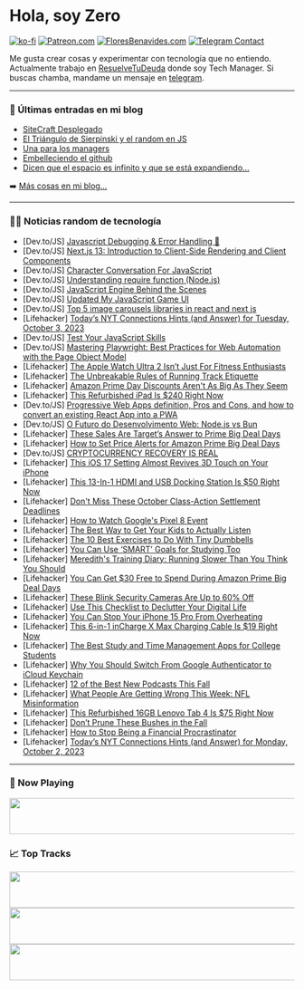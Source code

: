 # Hola, soy Zero

[![ko-fi](https://ko-fi.com/img/githubbutton_sm.svg)](https://ko-fi.com/J3J4N0LUK)
[![Patreon.com](https://img.shields.io/endpoint.svg?url=https%3A%2F%2Fshieldsio-patreon.vercel.app%2Fapi%3Fusername%3Dzerodragon%26type%3Dpatrons&style=for-the-badge)](https://patreon.com/zerodragon)
[![FloresBenavides.com](https://img.shields.io/website?down_message=oops&label=MiBlog&style=for-the-badge&up_message=online&url=https%3A%2F%2Ffloresbenavides.com)](https://floresbenavides.com)
[![Telegram Contact](https://img.shields.io/badge/escr%C3%ADbeme-ZeroDragon-%2326A5E4?style=for-the-badge&logo=telegram)](https://t.me/zerodragon)

Me gusta crear cosas y experimentar con tecnología que no entiendo.
Actualmente trabajo en [ResuelveTuDeuda](http://github.com/resuelve) donde soy Tech Manager.
Si buscas chamba, mandame un mensaje en [telegram](https://t.me/zerodragon).

---

### 📕 Últimas entradas en mi blog
<!-- BLOG-POST-LIST:START -->
- [SiteCraft Desplegado](https://floresbenavides.com/sitecraft-desplegado/)
- [El Triángulo de Sierpinski y el random en JS](https://floresbenavides.com/el-triangulo-de-sierpinski-y-el-random-en-js/)
- [Una para los managers](https://floresbenavides.com/una-para-los-managers/)
- [Embelleciendo el github](https://floresbenavides.com/embelleciendo-el-github/)
- [Dicen que el espacio es infinito y que se está expandiendo…](https://floresbenavides.com/dicen-que-el-espacio-es-infinito-y-que-se-esta-expandiendo/)
<!-- BLOG-POST-LIST:END -->

➡️ [Más cosas en mi blog...](https://floresbenavides.com)

---

### 👨‍💻 Noticias random de tecnología
<!-- TECH-POSTS:START -->
- [Dev.to/JS] [Javascript Debugging &amp; Error Handling 🐞](https://dev.to/shivamblog/javascript-debugging-error-handling-ci8)
- [Dev.to/JS] [Next.js 13: Introduction to Client-Side Rendering and Client Components](https://dev.to/nathlowe/nextjs-13-introduction-to-client-side-rendering-and-client-components-5hd9)
- [Dev.to/JS] [Character Conversation For JavaScript](https://dev.to/anradev/character-conversation-for-javascript-104g)
- [Dev.to/JS] [Understanding require function &lpar;Node.js&rpar;](https://dev.to/mtorre4580/understanding-require-function-nodejs-1cc4)
- [Dev.to/JS] [JavaScript Engine Behind the Scenes](https://dev.to/eoluwaseun/javascript-engine-behind-the-scenes-37k4)
- [Dev.to/JS] [Updated My JavaScript Game UI](https://dev.to/anradev/updated-my-javascript-game-ui-159e)
- [Dev.to/JS] [Top 5 image carousels libraries in react and next js](https://dev.to/zeeshanmustfai/top-5-image-carousels-libraries-in-react-and-next-js-285f)
- [Lifehacker] [Today’s NYT Connections Hints &lpar;and Answer&rpar; for Tuesday, October 3, 2023](https://lifehacker.com/nyt-connections-answer-today-october-3-2023-1850891515)
- [Dev.to/JS] [Test Your JavaScript Skills](https://dev.to/jaimaldullat/test-your-javascript-skills-2009)
- [Dev.to/JS] [Mastering Playwright: Best Practices for Web Automation with the Page Object Model](https://dev.to/lucgagan/mastering-playwright-best-practices-for-web-automation-with-the-page-object-model-4pam)
- [Lifehacker] [The Apple Watch Ultra 2 Isn’t Just For Fitness Enthusiasts](https://lifehacker.com/apple-watch-ultra-2-review-1850892815)
- [Lifehacker] [The Unbreakable Rules of Running Track Etiquette](https://lifehacker.com/running-track-etiquette-1850893229)
- [Lifehacker] [Amazon Prime Day Discounts Aren&#39;t As Big As They Seem](https://lifehacker.com/how-to-check-a-product-s-price-history-on-amazon-1849158394)
- [Lifehacker] [This Refurbished iPad Is $240 Right Now](https://lifehacker.com/this-refurbished-ipad-is-240-right-now-1850877949)
- [Dev.to/JS] [Progressive Web Apps definition, Pros and Cons, and how to convert an existing React App into a PWA](https://dev.to/alaa-m1/progressive-web-apps-definition-pros-and-cons-and-how-to-convert-an-existing-react-app-into-a-pwa-1m9d)
- [Dev.to/JS] [O Futuro do Desenvolvimento Web: Node.js vs Bun](https://dev.to/fransborges/o-futuro-do-desenvolvimento-web-nodejs-vs-bun-1hk2)
- [Lifehacker] [These Sales Are Target’s Answer to Prime Big Deal Days](https://lifehacker.com/target-circle-week-deals-during-prime-day-1850892740)
- [Lifehacker] [How to Set Price Alerts for Amazon Prime Big Deal Days](https://lifehacker.com/how-to-set-your-own-prices-for-amazon-prime-day-and-wh-1849158967)
- [Dev.to/JS] [CRYPTOCURRENCY RECOVERY IS REAL](https://dev.to/garciakat01/cryptocurrency-recovery-is-real-553h)
- [Lifehacker] [This iOS 17 Setting Almost Revives 3D Touch on Your iPhone](https://lifehacker.com/speed-up-haptic-touch-ios-17-1850891591)
- [Lifehacker] [This 13-In-1 HDMI and USB Docking Station Is $50 Right Now](https://lifehacker.com/this-13-in-1-hdmi-and-usb-docking-station-is-50-right-1850877897)
- [Lifehacker] [Don&#39;t Miss These October Class-Action Settlement Deadlines](https://lifehacker.com/class-action-settlements-2023-1850797441)
- [Lifehacker] [How to Watch Google&#39;s Pixel 8 Event](https://lifehacker.com/stream-google-pixel-8-event-1850892543)
- [Lifehacker] [The Best Way to Get Your Kids to Actually Listen](https://lifehacker.com/the-best-way-to-get-your-kids-to-actually-listen-1850892285)
- [Lifehacker] [The 10 Best Exercises to Do With Tiny Dumbbells](https://lifehacker.com/10-versatile-exercises-to-do-with-tiny-dumbbells-1849738072)
- [Lifehacker] [You Can Use ‘SMART’ Goals for Studying Too](https://lifehacker.com/use-smart-goals-to-study-more-effectively-1850892313)
- [Lifehacker] [Meredith&#39;s Training Diary: Running Slower Than You Think You Should](https://lifehacker.com/merediths-training-diary-running-slower-than-you-think-1850886568)
- [Lifehacker] [You Can Get $30 Free to Spend During Amazon Prime Big Deal Days](https://lifehacker.com/you-can-get-free-credits-to-spend-on-amazon-prime-day-1849157648)
- [Lifehacker] [These Blink Security Cameras Are Up to 60% Off](https://lifehacker.com/these-blink-security-cameras-are-up-to-60-off-1850892027)
- [Lifehacker] [Use This Checklist to Declutter Your Digital Life](https://lifehacker.com/use-this-checklist-to-declutter-your-digital-life-1850891990)
- [Lifehacker] [You Can Stop Your iPhone 15 Pro From Overheating](https://lifehacker.com/you-can-stop-your-iphone-15-pro-from-overheating-1850891798)
- [Lifehacker] [This 6-in-1 inCharge X Max Charging Cable Is $19 Right Now](https://lifehacker.com/this-6-in-1-incharge-x-max-charging-cable-is-19-right-1850872485)
- [Lifehacker] [The Best Study and Time Management Apps for College Students](https://lifehacker.com/best-study-apps-for-college-students-1850888147)
- [Lifehacker] [Why You Should Switch From Google Authenticator to iCloud Keychain](https://lifehacker.com/why-you-should-switch-from-google-authenticator-to-iclo-1850891304)
- [Lifehacker] [12 of the Best New Podcasts This Fall](https://lifehacker.com/12-of-the-best-new-podcasts-this-fall-1850889624)
- [Lifehacker] [What People Are Getting Wrong This Week: NFL Misinformation](https://lifehacker.com/what-people-are-getting-wrong-this-week-nfl-misinforma-1850888774)
- [Lifehacker] [This Refurbished 16GB Lenovo Tab 4 Is $75 Right Now](https://lifehacker.com/this-refurbished-16gb-lenovo-tab-4-is-75-right-now-1850867001)
- [Lifehacker] [Don’t Prune These Bushes in the Fall](https://lifehacker.com/bushes-to-prune-in-fall-1850887331)
- [Lifehacker] [How to Stop Being a Financial Procrastinator](https://lifehacker.com/are-you-a-financial-procrastinator-1850887300)
- [Lifehacker] [Today’s NYT Connections Hints &lpar;and Answer&rpar; for Monday, October 2, 2023](https://lifehacker.com/nyt-connections-answer-today-october-2-2023-1850886791)<!-- TECH-POSTS:END -->

---

### 🎵 Now Playing
<a href="https://spotify-now-playing-dun.vercel.app/now-playing?open"><img src="https://spotify-now-playing-dun.vercel.app/now-playing" width="540" height="64"></a>

### 📈 Top Tracks
<a href="https://spotify-now-playing-dun.vercel.app/top-tracks?i=1&open"><img src="https://spotify-now-playing-dun.vercel.app/top-tracks?i=1" width="540" height="64"></a>
<a href="https://spotify-now-playing-dun.vercel.app/top-tracks?i=2&open"><img src="https://spotify-now-playing-dun.vercel.app/top-tracks?i=2" width="540" height="64"></a>
<a href="https://spotify-now-playing-dun.vercel.app/top-tracks?i=3&open"><img src="https://spotify-now-playing-dun.vercel.app/top-tracks?i=3" width="540" height="64"></a>
